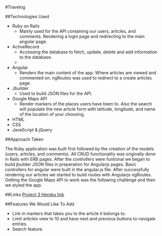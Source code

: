 #Travelog


##Technologies Used

- Ruby on Rails
    * Mainly used for the API containing our users, articles, and comments. Rendering a login page and redirecting to the main angular page.
- ActiveRecord
    * Accessing the database to fetch, update, delete and add information to the database.
    *
- Angular
    * Renders the main content of the app. Where articles are viewed and commented on. ngRoutes was used to redirect to a create articles page.
- Jbuilder
    * Used to build JSON files for the API.
- Google Maps API
    * Render markers of the places users have been to. Also the search will populate the new article form with latitude, longitude, and name of the location of your choosing.
- HTML
- CSS
- JavaScript & jQuery


##Approach Taken

The Ruby application was built first followed by the creation of the models (users, articles, and comments). All CRUD functionality was originally done in Rails with ERB pages. After the controllers were funtional we began to build jbuilder JSON files in preperation for Angularjs pages. Basic controllers for angular were built in the angular.js file. After successfully rendering our articles we started to build routes with Angularjs ngRoutes. Getting the Google Maps API to work was the following challenge and then we styled the app.

##Links
[Project 3 Heroku link](https://secure-depths-2496.herokuapp.com)

##Features We Would Like To Add

- Link in markers that takes you to the article it belongs to.
- Limit articles view to 10 and have next and previous buttons to navigate entries.
- Search feature.

